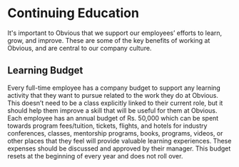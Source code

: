 # Continuing Education

It's important to Obvious that we support our employees’ efforts to learn, grow, and improve. These are some of the key benefits of working at Obvious, and are central to our company culture.

## Learning Budget

Every full-time employee has a company budget to support any learning activity that they want to pursue related to the work they do at Obvious. This doesn’t need to be a class explicitly linked to their current role, but it should help them improve a skill that will be useful for them at Obvious. Each employee has an annual budget of Rs. 50,000 which can be spent towards program fees/tuition, tickets, flights, and hotels for industry conferences, classes, mentorship programs, books, programs, videos, or other places that they feel will provide valuable learning experiences. These expenses should be discussed and approved by their manager. This budget resets at the beginning of every year and does not roll over.
